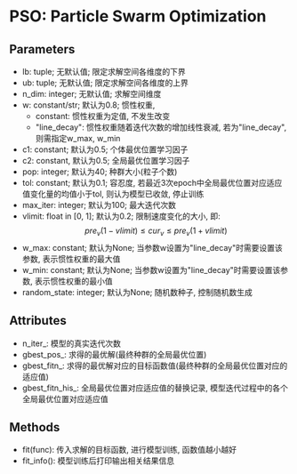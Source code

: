 # PSO: Particle Swarm Optimization

## Parameters
- lb: tuple; 无默认值; 限定求解空间各维度的下界
- ub: tuple; 无默认值; 限定求解空间各维度的上界
- n_dim: integer; 无默认值; 求解空间维度
- w: constant/str; 默认为0.8; 惯性权重,
  - constant: 惯性权重为定值, 不发生改变
  - "line_decay": 惯性权重随着迭代次数的增加线性衰减, 若为"line_decay", 则需指定w_max, w_min
- c1: constant; 默认为0.5; 个体最优位置学习因子
- c2: constant, 默认为0.5; 全局最优位置学习因子
- pop: integer; 默认为40; 种群大小(粒子个数)
- tol: constant; 默认为0.1; 容忍度, 若最近3次epoch中全局最优位置对应适应值变化量的均值小于tol, 则认为模型已收敛, 停止训练
- max_iter: integer; 默认为100; 最大迭代次数
- vlimit: float in [0, 1]; 默认为0.2; 限制速度变化的大小, 即:
  $$
  pre_v(1-vlimit)\le cur_v \le pre_v(1+vlimit)
  $$
- w_max: constant; 默认为None; 当参数w设置为"line_decay"时需要设置该参数, 表示惯性权重的最大值
- w_min: constant; 默认为None; 当参数w设置为"line_decay"时需要设置该参数, 表示惯性权重的最小值
- random_state: integer; 默认为None; 随机数种子, 控制随机数生成

## Attributes
- n_iter_: 模型的真实迭代次数
- gbest_pos_: 求得的最优解(最终种群的全局最优位置)
- gbest_fitn_: 求得的最优解对应的目标函数值(最终种群的全局最优位置对应的适应值)
- gbest_fitn_his_: 全局最优位置对应适应值的替换记录, 模型迭代过程中的各个全局最优位置对应适应值

## Methods
- fit(func): 传入求解的目标函数, 进行模型训练, 函数值越小越好
- fit_info(): 模型训练后打印输出相关结果信息
